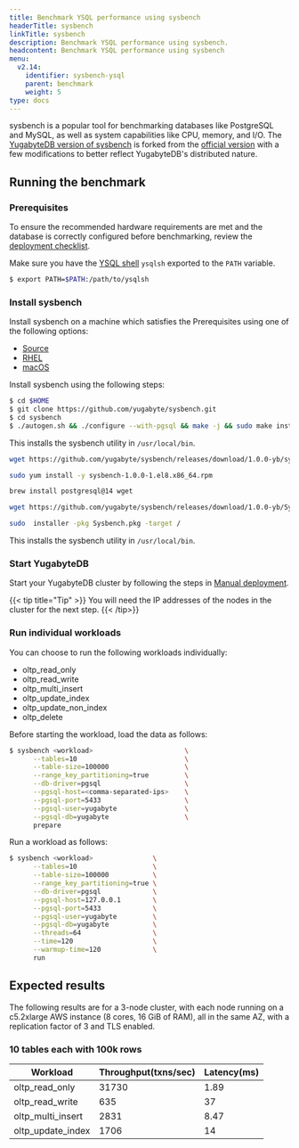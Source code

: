 ```yaml
---
title: Benchmark YSQL performance using sysbench
headerTitle: sysbench
linkTitle: sysbench
description: Benchmark YSQL performance using sysbench.
headcontent: Benchmark YSQL performance using sysbench
menu:
  v2.14:
    identifier: sysbench-ysql
    parent: benchmark
    weight: 5
type: docs
---
```


sysbench is a popular tool for benchmarking databases like PostgreSQL and MySQL, as well as system capabilities like CPU, memory, and I/O. The [YugabyteDB version of sysbench](https://github.com/yugabyte/sysbench) is forked from the [official version](https://github.com/akopytov/sysbench) with a few modifications to better reflect YugabyteDB's distributed nature.

## Running the benchmark

### Prerequisites

To ensure the recommended hardware requirements are met and the database is correctly configured before benchmarking, review the [deployment checklist](../../deploy/checklist/).

Make sure you have the [YSQL shell](../../api/ysqlsh/) `ysqlsh` exported to the `PATH` variable.

```sh
$ export PATH=$PATH:/path/to/ysqlsh
```

### Install sysbench

Install sysbench on a machine which satisfies the Prerequisites using one of 
the following options:

<ul class="nav nav-tabs nav-tabs-yb">
    <li>
    <a href="#github" class="nav-link active" id="github-tab" data-bs-toggle="tab" role="tab" aria-controls="github" aria-selected="true">
      <i class="fab fa-github" aria-hidden="true"></i>
      Source
    </a>
  </li>
  <li>
    <a href="#rhel" class="nav-link" id="rhel-tab" data-bs-toggle="tab" role="tab" aria-controls="rhel" aria-selected="true">
      <i class="fa-brands fa-redhat" aria-hidden="true"></i>
      RHEL
    </a>
  </li>
  <li >
    <a href="#macos" class="nav-link" id="macos-tab" data-bs-toggle="tab" role="tab" aria-controls="macos" aria-selected="true">
      <i class="fa-brands fa-apple" aria-hidden="true"></i>
      macOS
    </a>
  </li>

</ul>

<div class="tab-content">
  <div id="github" class="tab-pane fade show active" role="tabpanel" aria-labelledby="github-tab">

Install sysbench using the following steps:

```sh
$ cd $HOME
$ git clone https://github.com/yugabyte/sysbench.git
$ cd sysbench
$ ./autogen.sh && ./configure --with-pgsql && make -j && sudo make install
```

This installs the sysbench utility in `/usr/local/bin`.

  </div>

  <div id="rhel" class="tab-pane fade" role="tabpanel" aria-labelledby="rhel-tab">

```sh
wget https://github.com/yugabyte/sysbench/releases/download/1.0.0-yb/sysbench-1.0.0-1.el8.x86_64.rpm

sudo yum install -y sysbench-1.0.0-1.el8.x86_64.rpm 
```

  </div>
  <div id="macos" class="tab-pane fade" role="tabpanel" aria-labelledby="macos-tab">

```sh
brew install postgresql@14 wget

wget https://github.com/yugabyte/sysbench/releases/download/1.0.0-yb/Sysbench.pkg

sudo  installer -pkg Sysbench.pkg -target /
```

  </div>

</div>

This installs the sysbench utility in `/usr/local/bin`.

### Start YugabyteDB

Start your YugabyteDB cluster by following the steps in [Manual deployment](../../deploy/manual-deployment/).

{{< tip title="Tip" >}}
You will need the IP addresses of the nodes in the cluster for the next step.
{{< /tip>}}

### Run individual workloads

You can choose to run the following workloads individually:

* oltp_read_only
* oltp_read_write
* oltp_multi_insert
* oltp_update_index
* oltp_update_non_index
* oltp_delete

Before starting the workload, load the data as follows:

```sh
$ sysbench <workload>                       \
      --tables=10                           \
      --table-size=100000                   \
      --range_key_partitioning=true         \
      --db-driver=pgsql                     \
      --pgsql-host=<comma-separated-ips>    \
      --pgsql-port=5433                     \
      --pgsql-user=yugabyte                 \
      --pgsql-db=yugabyte                   \
      prepare
```

Run a workload as follows:

```sh
$ sysbench <workload>               \
      --tables=10                   \
      --table-size=100000           \
      --range_key_partitioning=true \
      --db-driver=pgsql             \
      --pgsql-host=127.0.0.1        \
      --pgsql-port=5433             \
      --pgsql-user=yugabyte         \
      --pgsql-db=yugabyte           \
      --threads=64                  \
      --time=120                    \
      --warmup-time=120             \
      run
```

## Expected results

The following results are for a 3-node cluster, with each node running on a c5.2xlarge AWS instance (8 cores, 16 GiB of RAM), all in the same AZ, with a replication factor of 3 and TLS enabled.

### 10 tables each with 100k rows

| Workload          | Throughput(txns/sec) | Latency(ms) |
|------------------------|---------------------------|------------------|
| oltp_read_only         | 31730                    | 1.89             |
| oltp_read_write        | 635                      | 37               |
| oltp_multi_insert      | 2831                     | 8.47              |
| oltp_update_index      | 1706                     | 14             |
